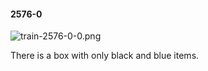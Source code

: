 #### 2576-0
![train-2576-0-0.png](https://github.com/lil-lab/nlvr/raw/master/nlvr/train/images/64/train-2576-0-0.png "train-2576-0-0.png")

There is a box with only black and blue items.